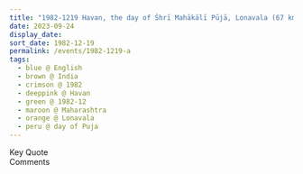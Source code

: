 ```yaml
---
title: "1982-1219 Havan, the day of Śhrī Mahākālī Pūjā, Lonavala (67 kms NNW of Pune), Maharashtra, India"
date: 2023-09-24
display_date: 
sort_date: 1982-12-19
permalink: /events/1982-1219-a
tags:
  - blue @ English
  - brown @ India
  - crimson @ 1982
  - deeppink @ Havan
  - green @ 1982-12
  - maroon @ Maharashtra
  - orange @ Lonavala
  - peru @ day of Puja
---
```


<wave-list>
  <list-title color="green" width="75">Key Quote</list-title>
  <list-item color="BlanchedAlmond"  width="200"></list-item>
  <list-item color="Lavender"></list-item>
  <list-item color="BlanchedAlmond"></list-item>
</wave-list>

<br>

<wave-list>
  <list-title color="green" width="75">Comments</list-title>
  <list-item color="BlanchedAlmond"  width="200"></list-item>
  <list-item color="Lavender"></list-item>
  <list-item color="BlanchedAlmond"></list-item>
</wave-list>